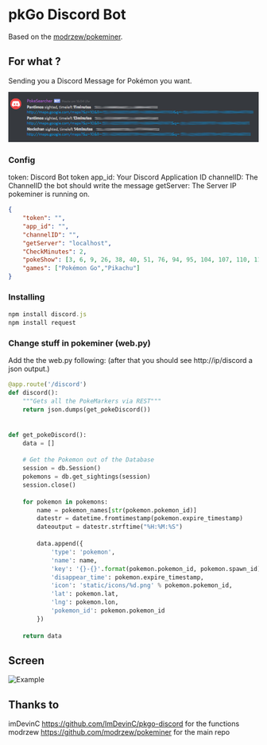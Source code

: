 # pkGo Discord Bot

Based on the [modrzew/pokeminer](https://github.com/modrzew/pokeminer).

## For what ?

Sending you a Discord Message for Pokémon you want.

![Discord Message](static/preview.png)

### Config

token: Discord Bot token
app_id: Your Discord Application ID
channelID: The ChannelID the bot should write the message
getServer: The Server IP pokeminer is running on.

```json
{
	"token": "",
	"app_id": "",
	"channelID": "",
	"getServer": "localhost",
	"CheckMinutes": 2,
	"pokeShow": [3, 6, 9, 26, 38, 40, 51, 76, 94, 95, 104, 107, 110, 115, 122, 123, 128, 132, 139, 141, 142, 143, 148, 149, 150, 151],
	"games": ["Pokémon Go","Pikachu"]
}

```

### Installing

```javascript
npm install discord.js
npm install request
```

### Change stuff in pokeminer (web.py)

Add the the web.py following: (after that you should see http://ip/discord a json output.)
```python
@app.route('/discord')
def discord():
    """Gets all the PokeMarkers via REST"""
    return json.dumps(get_pokeDiscord())


def get_pokeDiscord():
    data = []

    # Get the Pokemon out of the Database
    session = db.Session()
    pokemons = db.get_sightings(session)
    session.close()

    for pokemon in pokemons:
        name = pokemon_names[str(pokemon.pokemon_id)]
        datestr = datetime.fromtimestamp(pokemon.expire_timestamp)
        dateoutput = datestr.strftime("%H:%M:%S")

        data.append({
            'type': 'pokemon',
            'name': name,
            'key': '{}-{}'.format(pokemon.pokemon_id, pokemon.spawn_id),
            'disappear_time': pokemon.expire_timestamp,
            'icon': 'static/icons/%d.png' % pokemon.pokemon_id,
            'lat': pokemon.lat,
            'lng': pokemon.lon,
            'pokemon_id': pokemon.pokemon_id
        })

    return data		
```

## Screen
![Example](http://i.epvpimg.com/anHSaab.png)

## Thanks to

imDevinC https://github.com/ImDevinC/pkgo-discord for the functions
modrzew https://github.com/modrzew/pokeminer for the main repo
